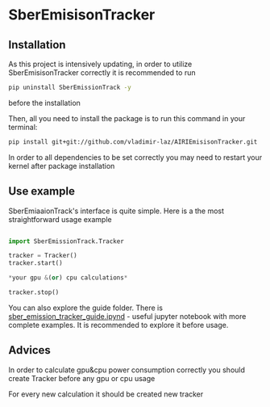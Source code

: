 # SberEmisisonTracker

##  Installation
As this project is intensively updating, in order to utilize SberEmisisonTracker correctly it is recommended to run 
```bash
pip uninstall SberEmissionTrack -y
```
before the installation

Then, all you need to install the package is to run this command in your terminal:
```bash
pip install git+git://github.com/vladimir-laz/AIRIEmisisonTracker.git
```
In order to all dependencies to be set correctly you may need to restart your kernel after package installation
## Use example
SberEmiaaionTrack's interface is quite simple. Here is a the most straightforward usage example
```python

import SberEmissionTrack.Tracker

tracker = Tracker()
tracker.start()

*your gpu &(or) cpu calculations*

tracker.stop()
```

You can also explore the guide folder. There is [sber_emission_tracker_guide.ipynd](https://github.com/vladimir-laz/AIRIEmisisonTracker/blob/704ff88468f6ad403d69a63738888e1a3c41f59b/guide/sber_emission_tracker_guide.ipynb)  - useful jupyter notebook with more complete examples. It is recommended to explore it before usage.

## Advices
In order to calculate gpu&cpu power consumption correctly you should create Tracker before any gpu or cpu usage

For every new calculation it should be created new tracker